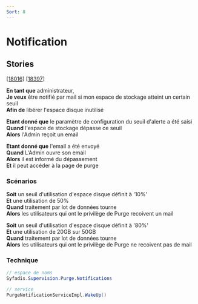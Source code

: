 ```yaml
---
Sort: 8
---
```

# Notification

## Stories 
[[18016]](https://redmine.condate.com/issues/18016)
[[18397]](https://redmine.condate.com/issues/18397)

**En tant que** administrateur,<br>
**Je veux** être notifié par mail si mon espace de stockage atteint un certain seuil<br>
**Afin de** libérer l'espace disque inutilisé<br>


**Etant donné que** le paramètre de configuration du seuil d'alerte a été saisi<br>
**Quand** l'espace de stockage dépasse ce seuil<br>
**Alors** l'Admin reçoit un email<br>

**Etant donné que** l'email a été envoyé <br>
**Quand** L'Admin ouvre son email<br>
**Alors** il est informé du dépassement<br>
**Et** il peut accéder à la page de purge<br>

### Scénarios

**Soit** un seuil d'utilisation d'espace disque définit à '10%' <br>
**Et** une utilisation de 50% <br>
**Quand** traitement par lot de données tourne <br>
**Alors** les utilisateurs qui ont le privilège de Purge recoivent un mail<br>

**Soit** un seuil d'utilisation d'espace disque définit à '80%' <br>
**Et** une utilisation de 20GB sur 50GB <br>
**Quand** traitement par lot de données tourne <br>
**Alors** les utilisateurs qui ont le privilège de Purge ne recoivent pas de mail<br>


### Technique

```java
// espace de noms
Syfadis.Supervision.Purge.Notifications

// service
PurgeNotificationServiceImpl.WakeUp()

```